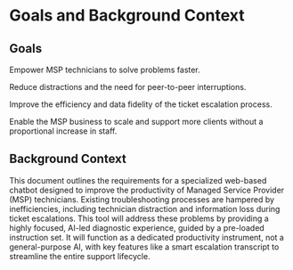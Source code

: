 # Goals and Background Context

## Goals

Empower MSP technicians to solve problems faster.

Reduce distractions and the need for peer-to-peer interruptions.

Improve the efficiency and data fidelity of the ticket escalation process.

Enable the MSP business to scale and support more clients without a proportional increase in staff.

## Background Context

This document outlines the requirements for a specialized web-based chatbot designed to improve the productivity of Managed Service Provider (MSP) technicians. Existing troubleshooting processes are hampered by inefficiencies, including technician distraction and information loss during ticket escalations. This tool will address these problems by providing a highly focused, AI-led diagnostic experience, guided by a pre-loaded instruction set. It will function as a dedicated productivity instrument, not a general-purpose AI, with key features like a smart escalation transcript to streamline the entire support lifecycle.